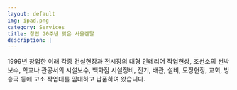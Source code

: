 ```yaml
---
layout: default
img: ipad.png
category: Services
title: 창립 20주년 맞은 서울렌탈
description: |
---
```

  1999년 창업한 이래 각종 건설현장과 전시장의 대형 인테리어 작업현상, 조선소의 선박보수, 학교나 관공서의 시설보수, 백화점 시설정비, 전기, 배관, 설비, 도장현장, 교회, 방송국 등에 고소 작업대를 임대하고 납품하여 왔습니다.
